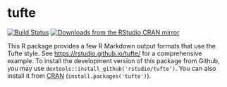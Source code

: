 # tufte

[![Build Status](https://travis-ci.org/rstudio/tufte.svg)](https://travis-ci.org/rstudio/tufte)
[![Downloads from the RStudio CRAN mirror](http://cranlogs.r-pkg.org/badges/tufte)](https://cran.r-project.org/package=tufte)

This R package provides a few R Markdown output formats that use the Tufte style. See https://rstudio.github.io/tufte/ for a comprehensive example. To install the development version of this package from Github, you may use `devtools::install_github('rstudio/tufte')`. You can also install it from [CRAN](https://cran.r-project.org/package=tufte) (`install.packages('tufte')`).
